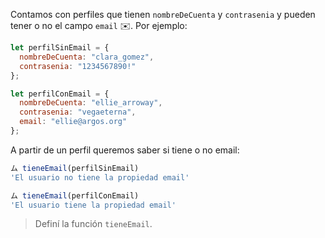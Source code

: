 Contamos con perfiles que tienen `nombreDeCuenta` y `contrasenia` y pueden tener o no el campo `email` :envelope:. Por ejemplo:

```js
let perfilSinEmail = {
  nombreDeCuenta: "clara_gomez",
  contrasenia: "1234567890!"
};

let perfilConEmail = {
  nombreDeCuenta: "ellie_arroway",
  contrasenia: "vegaeterna",
  email: "ellie@argos.org"
};
```

A partir de un perfil queremos saber si tiene o no email:

```javascript
ム tieneEmail(perfilSinEmail)
'El usuario no tiene la propiedad email'

ム tieneEmail(perfilConEmail)
'El usuario tiene la propiedad email'
```

> Definí la función `tieneEmail`.